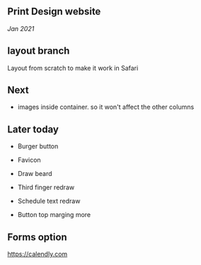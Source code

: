 ## Print Design website

*Jan 2021*

## layout branch

Layout from scratch to make it work in Safari

## Next

- images inside container. so it won't affect the other columns

## Later today

- Burger button

- Favicon

- Draw beard

- Third finger redraw

- Schedule text redraw

- Button top marging more

## Forms option

https://calendly.com